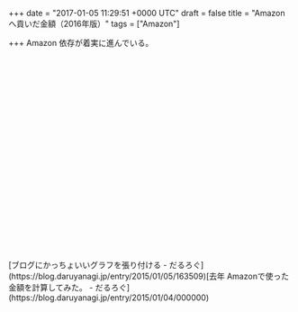 
+++
date = "2017-01-05 11:29:51 +0000 UTC"
draft = false
title = "Amazon へ貢いだ金額（2016年版）"
tags = ["Amazon"]

+++
Amazon 依存が着実に進んでいる。<script type="text/javascript">
	google.load("visualization", "1.1", {packages:["bar"]});
	google.setOnLoadCallback(drawChart);

	function drawChart() {
		var data = google.visualization.arrayToDataTable([
			['Year', '合計金額'],
			['2006', 71180 ],
			['2007', 283066 ],
			['2008', 66638 ],
			['2009', 35289 ],
			['2010', 93949 ],
			['2010', 93949 ],
			['2011', 258747 ],
			['2012', 277831 ],
			['2013', 186103  ],
			['2014', 258747 ],
			['2015', 425122 ],
			['2016', 705851 ],
		]);

		var options = {
			chart: {
				title: 'Amazon 年間消費金額',
				subtitle: '2006-2014',
			}
		};

		var chart = new google.charts.Bar(document.getElementById('chart_div'));
		chart.draw(data, options);
	}
</script><br/>
<div id="chart_div" style="height:360px"></div>[ブログにかっちょいいグラフを張り付ける - だるろぐ](https://blog.daruyanagi.jp/entry/2015/01/05/163509)[去年 Amazonで使った金額を計算してみた。 - だるろぐ](https://blog.daruyanagi.jp/entry/2015/01/04/000000)


